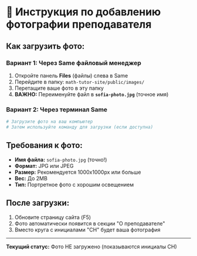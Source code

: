 # 📸 Инструкция по добавлению фотографии преподавателя

## Как загрузить фото:

### Вариант 1: Через Same файловый менеджер

1. Откройте панель **Files** (файлы) слева в Same
2. Перейдите в папку: `math-tutor-site/public/images/`
3. Перетащите ваше фото в эту папку
4. **ВАЖНО:** Переименуйте файл в **`sofia-photo.jpg`** (точное имя)

### Вариант 2: Через терминал Same

```bash
# Загрузите фото на ваш компьютер
# Затем используйте команду для загрузки (если доступна)
```

## Требования к фото:

- **Имя файла:** `sofia-photo.jpg` (точно!)
- **Формат:** JPG или JPEG
- **Размер:** Рекомендуется 1000x1000px или больше
- **Вес:** До 2MB
- **Тип:** Портретное фото с хорошим освещением

## После загрузки:

1. Обновите страницу сайта (F5)
2. Фото автоматически появится в секции "О преподавателе"
3. Вместо круга с инициалами "СН" будет ваша фотография

---

**Текущий статус:** Фото НЕ загружено (показываются инициалы СН)
